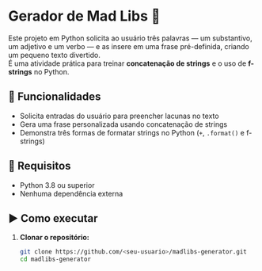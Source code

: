 # Gerador de Mad Libs 🎯

Este projeto em Python solicita ao usuário três palavras — um substantivo, um adjetivo e um verbo — e as insere em uma frase pré-definida, criando um pequeno texto divertido.  
É uma atividade prática para treinar **concatenação de strings** e o uso de **f-strings** no Python.

## 📌 Funcionalidades
- Solicita entradas do usuário para preencher lacunas no texto
- Gera uma frase personalizada usando concatenação de strings
- Demonstra três formas de formatar strings no Python (`+`, `.format()` e f-strings)

## 🚀 Requisitos
- Python 3.8 ou superior
- Nenhuma dependência externa

## ▶️ Como executar
1. **Clonar o repositório:**
   ```bash
   git clone https://github.com/<seu-usuario>/madlibs-generator.git
   cd madlibs-generator
